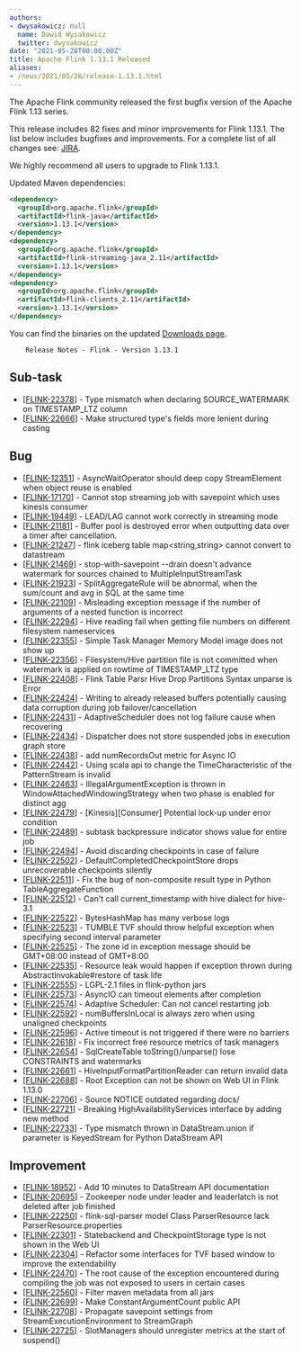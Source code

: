 ```yaml
---
authors:
- dwysakowicz: null
  name: Dawid Wysakowicz
  twitter: dwysakowicz
date: "2021-05-28T00:00:00Z"
title: Apache Flink 1.13.1 Released
aliases:
- /news/2021/05/28/release-1.13.1.html
---
```


The Apache Flink community released the first bugfix version of the Apache Flink 1.13 series.

This release includes 82 fixes and minor improvements for Flink 1.13.1. The list below includes bugfixes and improvements. For a complete list of all changes see:
[JIRA](https://issues.apache.org/jira/secure/ReleaseNote.jspa?projectId=12315522&version=12350058).

We highly recommend all users to upgrade to Flink 1.13.1.

Updated Maven dependencies:

```xml
<dependency>
  <groupId>org.apache.flink</groupId>
  <artifactId>flink-java</artifactId>
  <version>1.13.1</version>
</dependency>
<dependency>
  <groupId>org.apache.flink</groupId>
  <artifactId>flink-streaming-java_2.11</artifactId>
  <version>1.13.1</version>
</dependency>
<dependency>
  <groupId>org.apache.flink</groupId>
  <artifactId>flink-clients_2.11</artifactId>
  <version>1.13.1</version>
</dependency>
```

You can find the binaries on the updated [Downloads page](/downloads.html).



        Release Notes - Flink - Version 1.13.1

<h2>        Sub-task
</h2>
<ul>
<li>[<a href='https://issues.apache.org/jira/browse/FLINK-22378'>FLINK-22378</a>] -         Type mismatch when declaring SOURCE_WATERMARK on TIMESTAMP_LTZ column
</li>
<li>[<a href='https://issues.apache.org/jira/browse/FLINK-22666'>FLINK-22666</a>] -         Make structured type&#39;s fields more lenient during casting
</li>
</ul>

<h2>        Bug
</h2>
<ul>
<li>[<a href='https://issues.apache.org/jira/browse/FLINK-12351'>FLINK-12351</a>] -         AsyncWaitOperator should deep copy StreamElement when object reuse is enabled
</li>
<li>[<a href='https://issues.apache.org/jira/browse/FLINK-17170'>FLINK-17170</a>] -         Cannot stop streaming job with savepoint which uses kinesis consumer
</li>
<li>[<a href='https://issues.apache.org/jira/browse/FLINK-19449'>FLINK-19449</a>] -         LEAD/LAG cannot work correctly in streaming mode
</li>
<li>[<a href='https://issues.apache.org/jira/browse/FLINK-21181'>FLINK-21181</a>] -         Buffer pool is destroyed error when outputting data over a timer after cancellation.
</li>
<li>[<a href='https://issues.apache.org/jira/browse/FLINK-21247'>FLINK-21247</a>] -         flink iceberg table map&lt;string,string&gt; cannot convert to datastream
</li>
<li>[<a href='https://issues.apache.org/jira/browse/FLINK-21469'>FLINK-21469</a>] -         stop-with-savepoint --drain doesn&#39;t advance watermark for sources chained to MultipleInputStreamTask
</li>
<li>[<a href='https://issues.apache.org/jira/browse/FLINK-21923'>FLINK-21923</a>] -         SplitAggregateRule will be abnormal, when the sum/count and avg in SQL at the same time
</li>
<li>[<a href='https://issues.apache.org/jira/browse/FLINK-22109'>FLINK-22109</a>] -         Misleading exception message if the number of arguments of a nested function is incorrect
</li>
<li>[<a href='https://issues.apache.org/jira/browse/FLINK-22294'>FLINK-22294</a>] -         Hive reading fail when getting file numbers on different filesystem nameservices
</li>
<li>[<a href='https://issues.apache.org/jira/browse/FLINK-22355'>FLINK-22355</a>] -         Simple Task Manager Memory Model image does not show up
</li>
<li>[<a href='https://issues.apache.org/jira/browse/FLINK-22356'>FLINK-22356</a>] -         Filesystem/Hive partition file is not committed when watermark is applied on rowtime of TIMESTAMP_LTZ type
</li>
<li>[<a href='https://issues.apache.org/jira/browse/FLINK-22408'>FLINK-22408</a>] -         Flink Table Parsr Hive Drop Partitions Syntax unparse is Error
</li>
<li>[<a href='https://issues.apache.org/jira/browse/FLINK-22424'>FLINK-22424</a>] -         Writing to already released buffers potentially causing data corruption during job failover/cancellation
</li>
<li>[<a href='https://issues.apache.org/jira/browse/FLINK-22431'>FLINK-22431</a>] -         AdaptiveScheduler does not log failure cause when recovering
</li>
<li>[<a href='https://issues.apache.org/jira/browse/FLINK-22434'>FLINK-22434</a>] -         Dispatcher does not store suspended jobs in execution graph store
</li>
<li>[<a href='https://issues.apache.org/jira/browse/FLINK-22438'>FLINK-22438</a>] -         add numRecordsOut metric for Async IO
</li>
<li>[<a href='https://issues.apache.org/jira/browse/FLINK-22442'>FLINK-22442</a>] -         Using scala api to change the TimeCharacteristic of the PatternStream is invalid
</li>
<li>[<a href='https://issues.apache.org/jira/browse/FLINK-22463'>FLINK-22463</a>] -         IllegalArgumentException is thrown in WindowAttachedWindowingStrategy when two phase is enabled for distinct agg
</li>
<li>[<a href='https://issues.apache.org/jira/browse/FLINK-22479'>FLINK-22479</a>] -         [Kinesis][Consumer] Potential lock-up under error condition
</li>
<li>[<a href='https://issues.apache.org/jira/browse/FLINK-22489'>FLINK-22489</a>] -         subtask backpressure indicator shows value for entire job
</li>
<li>[<a href='https://issues.apache.org/jira/browse/FLINK-22494'>FLINK-22494</a>] -         Avoid discarding checkpoints in case of failure
</li>
<li>[<a href='https://issues.apache.org/jira/browse/FLINK-22502'>FLINK-22502</a>] -         DefaultCompletedCheckpointStore drops unrecoverable checkpoints silently
</li>
<li>[<a href='https://issues.apache.org/jira/browse/FLINK-22511'>FLINK-22511</a>] -         Fix the bug of non-composite result type in Python TableAggregateFunction
</li>
<li>[<a href='https://issues.apache.org/jira/browse/FLINK-22512'>FLINK-22512</a>] -         Can&#39;t call current_timestamp with hive dialect for hive-3.1
</li>
<li>[<a href='https://issues.apache.org/jira/browse/FLINK-22522'>FLINK-22522</a>] -         BytesHashMap has many verbose logs
</li>
<li>[<a href='https://issues.apache.org/jira/browse/FLINK-22523'>FLINK-22523</a>] -         TUMBLE TVF should throw helpful exception when specifying second interval parameter
</li>
<li>[<a href='https://issues.apache.org/jira/browse/FLINK-22525'>FLINK-22525</a>] -         The zone id in exception message should be GMT+08:00 instead of GMT+8:00
</li>
<li>[<a href='https://issues.apache.org/jira/browse/FLINK-22535'>FLINK-22535</a>] -         Resource leak would happen if exception thrown during AbstractInvokable#restore of task life
</li>
<li>[<a href='https://issues.apache.org/jira/browse/FLINK-22555'>FLINK-22555</a>] -         LGPL-2.1 files in flink-python jars
</li>
<li>[<a href='https://issues.apache.org/jira/browse/FLINK-22573'>FLINK-22573</a>] -         AsyncIO can timeout elements after completion
</li>
<li>[<a href='https://issues.apache.org/jira/browse/FLINK-22574'>FLINK-22574</a>] -         Adaptive Scheduler: Can not cancel restarting job
</li>
<li>[<a href='https://issues.apache.org/jira/browse/FLINK-22592'>FLINK-22592</a>] -         numBuffersInLocal is always zero when using unaligned checkpoints
</li>
<li>[<a href='https://issues.apache.org/jira/browse/FLINK-22596'>FLINK-22596</a>] -         Active timeout is not triggered if there were no barriers
</li>
<li>[<a href='https://issues.apache.org/jira/browse/FLINK-22618'>FLINK-22618</a>] -         Fix incorrect free resource metrics of task managers
</li>
<li>[<a href='https://issues.apache.org/jira/browse/FLINK-22654'>FLINK-22654</a>] -         SqlCreateTable  toString()/unparse() lose CONSTRAINTS  and watermarks
</li>
<li>[<a href='https://issues.apache.org/jira/browse/FLINK-22661'>FLINK-22661</a>] -         HiveInputFormatPartitionReader can return invalid data
</li>
<li>[<a href='https://issues.apache.org/jira/browse/FLINK-22688'>FLINK-22688</a>] -         Root Exception can not be shown on Web UI in Flink 1.13.0
</li>
<li>[<a href='https://issues.apache.org/jira/browse/FLINK-22706'>FLINK-22706</a>] -         Source NOTICE outdated regarding docs/
</li>
<li>[<a href='https://issues.apache.org/jira/browse/FLINK-22721'>FLINK-22721</a>] -         Breaking HighAvailabilityServices interface by adding new method
</li>
<li>[<a href='https://issues.apache.org/jira/browse/FLINK-22733'>FLINK-22733</a>] -         Type mismatch thrown in DataStream.union if parameter is KeyedStream for Python DataStream API
</li>
</ul>

<h2>        Improvement
</h2>
<ul>
<li>[<a href='https://issues.apache.org/jira/browse/FLINK-18952'>FLINK-18952</a>] -         Add 10 minutes to DataStream API documentation
</li>
<li>[<a href='https://issues.apache.org/jira/browse/FLINK-20695'>FLINK-20695</a>] -         Zookeeper node under leader and leaderlatch is not deleted after job finished
</li>
<li>[<a href='https://issues.apache.org/jira/browse/FLINK-22250'>FLINK-22250</a>] -         flink-sql-parser model Class ParserResource lack ParserResource.properties
</li>
<li>[<a href='https://issues.apache.org/jira/browse/FLINK-22301'>FLINK-22301</a>] -         Statebackend and CheckpointStorage type is not shown in the Web UI
</li>
<li>[<a href='https://issues.apache.org/jira/browse/FLINK-22304'>FLINK-22304</a>] -         Refactor some interfaces for TVF based window to improve the extendability
</li>
<li>[<a href='https://issues.apache.org/jira/browse/FLINK-22470'>FLINK-22470</a>] -         The root cause of the exception encountered during compiling the job was not exposed to users in certain cases
</li>
<li>[<a href='https://issues.apache.org/jira/browse/FLINK-22560'>FLINK-22560</a>] -         Filter maven metadata from all jars
</li>
<li>[<a href='https://issues.apache.org/jira/browse/FLINK-22699'>FLINK-22699</a>] -         Make ConstantArgumentCount public API
</li>
<li>[<a href='https://issues.apache.org/jira/browse/FLINK-22708'>FLINK-22708</a>] -         Propagate savepoint settings from StreamExecutionEnvironment to StreamGraph
</li>
<li>[<a href='https://issues.apache.org/jira/browse/FLINK-22725'>FLINK-22725</a>] -         SlotManagers should unregister metrics at the start of suspend()
</li>
</ul>